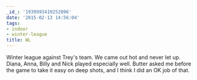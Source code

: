 ```yaml
---
_id_: '1939993419252096'
date: '2015-02-13 14:56:04'
tags:
- indoor
- winter-league
title: WL
---
```


Winter league against Trey's team. We came out hot and never let up. Diana, Anna, Billy and Nick played especially well. Butter asked me before the game
to take it easy on deep shots, and I think I did an OK job of that.
